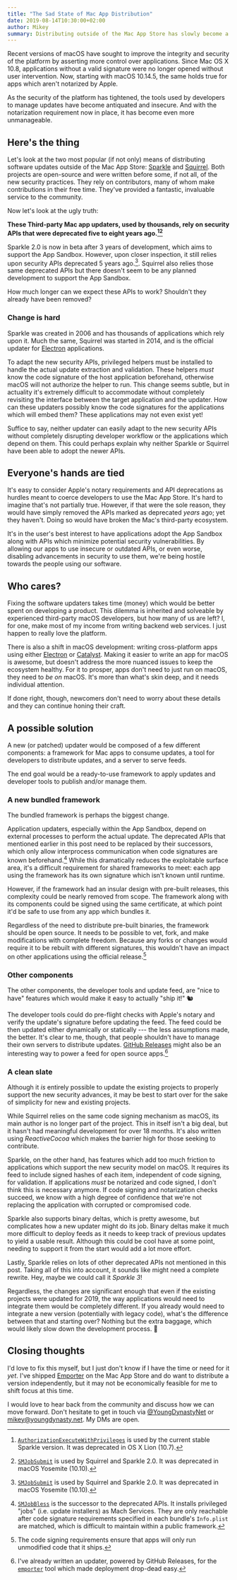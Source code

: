 ```yaml
---
title: "The Sad State of Mac App Distribution"
date: 2019-08-14T10:30:00+02:00
author: Mikey
summary: Distributing outside of the Mac App Store has slowly become a nightmare.
---
```


Recent versions of macOS have sought to improve the integrity and security of the platform by asserting more control over applications. Since Mac OS X 10.8, applications without a valid signature were no longer opened without user intervention. Now, starting with macOS 10.14.5, the same holds true for apps which aren't notarized by Apple.

As the security of the platform has tightened, the tools used by developers to manage updates have become antiquated and insecure. And with the notarization requirement now in place, it has become even more unmanageable.

## Here's the thing

Let's look at the two most popular (if not only) means of distributing software updates outside of the Mac App Store: [Sparkle](https://github.com/sparkle-project/Sparkle) and [Squirrel](https://github.com/Squirrel/Squirrel.Mac). Both projects are open-source and were written before some, if not all, of the new security practices. They rely on contributors, many of whom make contributions in their free time. They've provided a fantastic, invaluable service to the community.

Now let's look at the ugly truth:

**These Third-party Mac app updaters, used by thousands, rely on security APIs that were deprecated five to eight years ago.[^1][^2]**

Sparkle 2.0 is now in beta after 3 years of development, which aims to support the App Sandbox. However, upon closer inspection, it still relies upon security APIs deprecated 5 years ago.[^2]. Squirrel also relies those same deprecated APIs but there doesn't seem to be any planned development to support the App Sandbox.

How much longer can we expect these APIs to work? Shouldn't they already have been removed?

[^1]: [`AuthorizationExecuteWithPrivileges`](https://developer.apple.com/documentation/security/1540038-authorizationexecutewithprivileg) is used by the current stable Sparkle version. It was deprecated in OS X Lion (10.7).
[^2]: [`SMJobSubmit`](https://developer.apple.com/documentation/servicemanagement/1431084-smjobsubmit) is used by Squirrel and Sparkle 2.0. It was deprecated in macOS Yosemite (10.10).

### Change is hard

Sparkle was created in 2006 and has thousands of applications which rely upon it. Much the same, Squirrel was started in 2014, and is the official updater for [Electron](https://electronjs.org) applications.

To adapt the new security APIs, privileged helpers must be installed to handle the actual update extraction and validation. These helpers _must_ know the code signature of the host application beforehand, otherwise macOS will not authorize the helper to run. This change seems subtle, but in actuality it's extremely difficult to accommodate without completely revisiting the interface between the target application and the updater. How can these updaters possibly know the code signatures for the applications which will embed them? These applications may not even exist yet!

Suffice to say, neither updater can easily adapt to the new security APIs without completely disrupting developer workflow or the applications which depend on them. This could perhaps explain why neither Sparkle or Squirrel have been able to adopt the newer APIs.

## Everyone's hands are tied

It's easy to consider Apple's notary requirements and API deprecations as hurdles meant to coerce developers to use the Mac App Store. It's hard to imagine that's not partially true. However, if that were the sole reason, they would have simply removed the APIs marked as deprecated _years_ ago; yet they haven't. Doing so would have broken the Mac's third-party ecosystem.

It's in the user's best interest to have applications adopt the App Sandbox along with APIs which minimize potential security vulnerabilities. By allowing our apps to use insecure or outdated APIs, or even worse, disabling advancements in security to use them, we're being hostile towards the people using our software.

## Who cares?

Fixing the software updaters takes time (money) which would be better spent on developing a product. This dilemma is inherited and solveable by experienced third-party macOS developers, but how many of us are left? I, for one, make most of my income from writing backend web services. I just happen to really love the platform.

There is also a shift in macOS development: writing cross-platform apps using either [Electron](https://electronjs.org) or [Catalyst](https://developer.apple.com/ipad-apps-for-mac/). Making it easier to write an app for macOS is awesome, but doesn't address the more nuanced issues to keep the ecosystem healthy. For it to prosper, apps don't need to just run on macOS, they need to _be on_ macOS. It's more than what's skin deep, and it needs individual attention.

If done right, though, newcomers don't need to worry about these details and they can continue honing their craft.

## A possible solution

A new (or patched) updater would be composed of a few different components: a framework for Mac apps to consume updates, a tool for developers to distribute updates, and a server to serve feeds.

The end goal would be a ready-to-use framework to apply updates and developer tools to publish and/or manage them.

### A new bundled framework

The bundled framework is perhaps the biggest change.

Application updaters, especially within the App Sandbox, depend on external processes to perform the actual update. The deprecated APIs that mentioned earlier in this post need to be replaced by their successors, which only allow interprocess communication when code signatures are known beforehand.[^3] While this dramatically reduces the exploitable surface area, it's a difficult requirement for shared frameworks to meet: each app using the framework has its own signature which isn't known until runtime.

[^3]: [`SMJobBless`](https://developer.apple.com/documentation/servicemanagement/1431078-smjobbless) is the successor to the deprecated APIs. It installs privileged "jobs" (i.e. update installers) as Mach Services. They are only reachable after code signature requirements specified in each bundle's `Info.plist` are matched, which is difficult to maintain within a public framework.

However, if the framework had an insular design with pre-built releases, this complexity could be nearly removed from scope. The framework along with its components could be signed using the same certificate, at which point it'd be safe to use from any app which bundles it.

Regardless of the need to distribute pre-built binaries, the framework should be open source. It needs to be possible to vet, fork, and make modifications with complete freedom. Because any forks or changes would require it to be rebuilt with different signatures, this wouldn't have an impact on other applications using the official release.[^4]

[^4]: The code signing requirements ensure that apps will only run unmodified code that it ships.

### Other components

The other components, the developer tools and update feed, are "nice to have" features which would make it easy to actually "ship it!" 🐿

The developer tools could do pre-flight checks with Apple's notary and verify the update's signature before updating the feed. The feed could be then updated either dynamically or statically --- the less assumptions made, the better. It's clear to me, though, that people shouldn't have to manage their own servers to distribute updates. [GitHub Releases](https://github.blog/2013-07-02-release-your-software/) might also be an interesting way to power a feed for open source apps.[^5]

[^5]: I've already written an updater, powered by GitHub Releases, for the [`emporter`](https://github.com/youngdynasty/emporter-cli) tool which made deployment drop-dead easy.

### A clean slate

Although it _is_ entirely possible to update the existing projects to properly support the new security advances, it may be best to start over for the sake of simplicity for new and existing projects.

While Squirrel relies on the same code signing mechanism as macOS, its main author is no longer part of the project. This in itself isn't a big deal, but it hasn't had meaningful development for over 18 months. It's also written using _ReactiveCocoa_ which makes the barrier high for those seeking to contribute.

Sparkle, on the other hand, has features which add too much friction to applications which support the new security model on macOS. It requires its feed to include signed hashes of each item, independent of code signing, for validation. If applications _must_ be notarized and code signed, I don't think this is necessary anymore. If code signing and notarization checks succeed, we know with a high degree of confidence that we're not replacing the application with corrupted or compromised code.

Sparkle also supports binary deltas, which is pretty awesome, but complicates how a new updater might do its job. Binary deltas make it much more difficult to deploy feeds as it needs to keep track of previous updates to yield a usable result. Although this could be cool have at some point, needing to support it from the start would add a lot more effort.

Lastly, Sparkle relies on lots of other deprecated APIs not mentioned in this post. Taking all of this into account, it sounds like might need a complete rewrite. Hey, maybe we could call it _Sparkle 3_!

Regardless, the changes are significant enough that even if the existing projects were updated for 2019, the way applications would need to integrate them would be completely different. If you already would need to integrate a new version (potentially with legacy code), what's the difference between that and starting over? Nothing but the extra baggage, which would likely slow down the development process. 😬

## Closing thoughts

I'd love to fix this myself, but I just don't know if I have the time or need for it _yet_. I've shipped [Emporter](https://emporter.app) on the Mac App Store and do want to distribute a version independently, but it may not be economically feasible for me to shift focus at this time.

I would love to hear back from the community and discuss how we can move forward. Don't hesitate to get in touch via [@YoungDynastyNet](https://twitter.com/YoungDynastyNet) or [mikey@youngdynasty.net](mailto:mikey@youngdynasty.net). My DMs are open.
